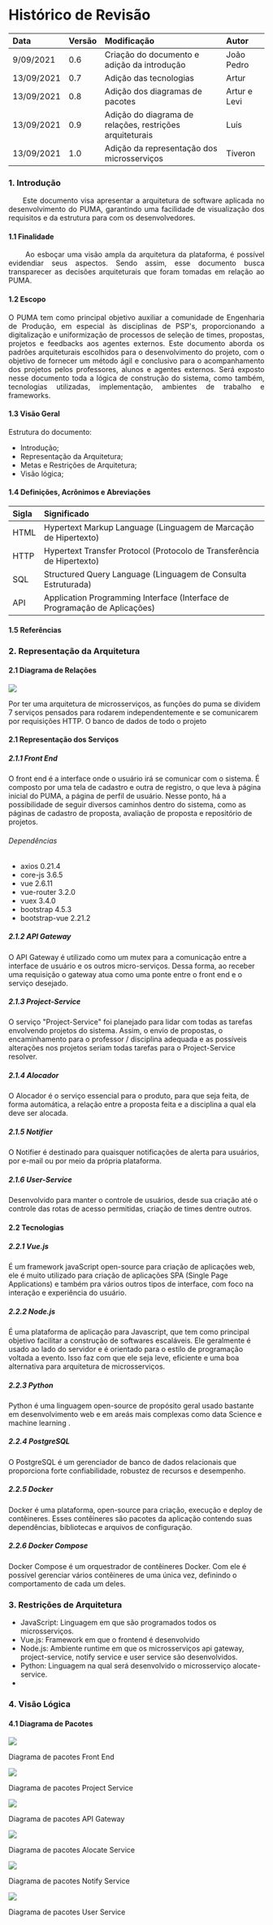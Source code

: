 # Histórico de Revisão

| Data | Versão | Modificação | Autor |
| :-- | :-- | :-- | :-- |
| 9/09/2021 | 0.6 | Criação do documento e adição da introdução | João Pedro |
| 13/09/2021 | 0.7 | Adição das tecnologias | Artur |
| 13/09/2021 | 0.8 | Adição dos diagramas de pacotes | Artur e Levi |
| 13/09/2021 | 0.9 | Adição do diagrama de relações, restrições arquiteturais | Luís |
| 13/09/2021 | 1.0 | Adição da representação dos microsserviços | Tiveron |


### 1. Introdução  

<p  align="justify">    Este documento visa apresentar a arquitetura de software aplicada no desenvolvimento do PUMA, garantindo uma facilidade de visualização dos requisitos e da estrutura para com os desenvolvedores.</p>

#### 1.1 Finalidade  

<p  align="justify">     Ao esboçar uma visão ampla da arquitetura da plataforma, é possível evidendiar seus aspectos. Sendo assim, esse documento busca transparecer as decisões arquiteturais que foram tomadas em relação ao PUMA.</p>

#### 1.2 Escopo

<p  align="justify">O PUMA tem como principal objetivo auxiliar a comunidade de Engenharia de Produção, em especial às disciplinas de PSP's, proporcionando a digitalização e uniformização de processos de seleção de times, propostas, projetos e feedbacks aos agentes externos. Este documento aborda os padrões arquiteturais escolhidos para o desenvolvimento do projeto, com o objetivo de fornecer um método ágil e conclusivo para o acompanhamento dos projetos pelos professores, alunos e agentes externos. Será exposto nesse documento toda a lógica de construção do sistema, como também, tecnologias utilizadas, implementação, ambientes de trabalho e frameworks.</p>

#### 1.3 Visão Geral

Estrutura do documento:  

* Introdução;
* Representação da Arquitetura; 
* Metas e Restrições de Arquitetura;
* Visão lógica;


#### 1.4 Definições, Acrônimos e Abreviações

| Sigla       | Significado |
| :---------  | :-----      | 
| HTML	| Hypertext Markup Language (Linguagem de Marcação de Hipertexto) |
| HTTP  | Hypertext Transfer Protocol (Protocolo de Transferência de Hipertexto)|
| SQL   | Structured Query Language (Linguagem de Consulta Estruturada) |
| API   | Application Programming Interface (Interface de Programação de Aplicações)|


#### 1.5 Referências


### 2. Representação da Arquitetura

#### 2.1 Diagrama de Relações
![](../assets/arquitetura/diagrama-de-relacoes.png)

Por ter uma arquitetura de microsserviços, as funções do puma se dividem 7 serviços pensados para rodarem independentemente e se comunicarem por requisições HTTP.
O banco de dados de todo o projeto 

#### 2.1 Representação dos Serviços
##### 2.1.1 Front End

O front end é a interface onde o usuário irá se comunicar com o sistema. É composto por uma tela de cadastro e outra de registro, o que leva à página inicial do PUMA, a página de perfil de usuário. Nesse ponto, há a possibilidade de seguir diversos caminhos dentro do sistema, como as páginas de cadastro de proposta, avaliação de proposta e repositório de projetos.

###### Dependências

- axios 0.21.4
- core-js 3.6.5
- vue 2.6.11
- vue-router 3.2.0
- vuex 3.4.0
- bootstrap 4.5.3
- bootstrap-vue 2.21.2

##### 2.1.2 API Gateway

O API Gateway é utilizado como um mutex para a comunicação entre a interface de usuário e os outros micro-serviços. Dessa forma, ao receber uma requisição o gateway atua como uma ponte entre o front end e o serviço desejado.

##### 2.1.3 Project-Service

O serviço "Project-Service" foi planejado para lidar com todas as tarefas envolvendo projetos do sistema. Assim, o envio de propostas, o encaminhamento para o professor / disciplina adequada e as possíveis alterações nos projetos seriam todas tarefas para o Project-Service resolver.

##### 2.1.4 Alocador

O Alocador é o serviço essencial para o produto, para que seja feita, de forma automática, a relação entre a proposta feita e a disciplina a qual ela deve ser alocada.

##### 2.1.5 Notifier

O Notifier é destinado para quaisquer notificações de alerta para usuários, por e-mail ou por meio da própria plataforma.

##### 2.1.6 User-Service

Desenvolvido para manter o controle de usuários, desde sua criação até o controle das rotas de acesso permitidas, criação de times dentre outros.


#### 2.2 Tecnologias
##### 2.2.1 Vue.js 
É um framework javaScript open-source para criação de aplicações web, ele é muito utilizado para criação de aplicações SPA (Single Page Applications) e também pra vários outros tipos de interface, com foco na interação e experiência do usuário.

##### 2.2.2 Node.js
É uma plataforma de aplicação para Javascript, que tem como principal objetivo facilitar a construção de softwares escaláveis. Ele geralmente é usado ao lado do servidor e é orientado para o estilo de programação voltada a evento. Isso faz com que ele seja leve, eficiente e uma boa alternativa para arquitetura de microsserviços.

##### 2.2.3 Python
Python é uma linguagem open-source de propósito geral usado bastante em desenvolvimento web e em areás mais complexas como data Science e machine learning .
##### 2.2.4 PostgreSQL 
O PostgreSQL é um gerenciador de banco de dados relacionais que proporciona forte confiabilidade, robustez de recursos e desempenho.

##### 2.2.5 Docker
Docker é uma plataforma, open-source para criação, execução e deploy de contêineres. Esses contêineres são pacotes da aplicação contendo suas dependências, bibliotecas e arquivos de configuração.

##### 2.2.6 Docker Compose
Docker Compose é um orquestrador de contêineres Docker. Com ele é possível gerenciar vários contêineres de uma única vez, definindo o comportamento de cada um deles.


### 3. Restrições de Arquitetura
* JavaScript: Linguagem em que são programados todos os microsserviços.
* Vue.js: Framework em que o frontend é desenvolvido
* Node.js: Ambiente runtime em que os microsserviços api gateway, project-service, notify service e user service são desenvolvidos.
* Python: Linguagem na qual será desenvolvido o microsserviço alocate-service.
* 

### 4. Visão Lógica

#### 4.1 Diagrama de Pacotes

![](../assets/arquitetura/pacote-frontend.png)

Diagrama de pacotes Front End


![](../assets/arquitetura/pacote-project-service.png)

Diagrama de pacotes Project Service

![](../assets/arquitetura/pacote-gateway.png)

Diagrama de pacotes API Gateway

![](../assets/arquitetura/pacote-alocate-service.png)

Diagrama de pacotes Alocate Service

![](../assets/arquitetura/pacote-notify.png)

Diagrama de pacotes Notify Service

![](../assets/arquitetura/pacote-user-service.png)

Diagrama de pacotes User Service